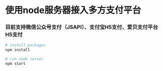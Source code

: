 # 使用node服务器接入多方支付平台
### 目前支持微信公众号支付（JSAPI）、支付宝H5支付、爱贝支付平台H5支付

``` bash
# install packages
npm install

# run node server
npm start
```
